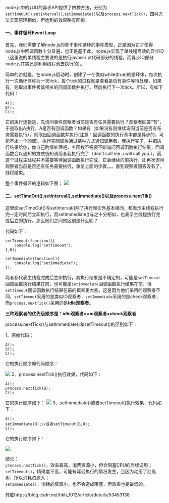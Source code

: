 node.js中的非IO的异步API提供了四种方法，分别为`setTimeOut()`,`setInterval()`,`setImmediate()`以及`process.nextTick()`，四种方法实现原理相似，但达到的效果略有区别：
#### 一、事件循环Event Loop
首先，我们需要了解node.js的基于事件循环的事件模型，正是因为它才使得node.js中回调函数十分普遍，也正是基于此，node.js实现了单线程高效的异步IO（这里说的单线程主要说的是执行javascript代码部分的线程，而异步IO部分node.js其实还是利用线程池去执行的）。

简单的讲就是，在node.js启动时，创建了一个类似while(true)的循环体，每次执行一次循环体称为一次tick，每个tick的过程就是查看是否有事件等待处理，如果有，则取出事件极其相关的回调函数并执行，然后执行下一次tick。所以，有如下代码：
```
A();
B();
C();
```
它的执行逻辑是，先询问事件观察者当前是否有任务需要执行？观察者回答“有”，于是取出A执行，A是否有回调函数？如果有（如果没有则继续询问当前是否有任务需要执行），则取出回调函数并执行(注意：回调函数的执行基本都是异步的，可能不止一个回调)，执行完回调后通过某种方式通知调用者，我执行完了，并把执行结果给你，你自己酌情处理吧，主函数不需要不断询问回调函数执行结果，回调函数会以通知的方式告知调用者我执行完了（don’t call me ,i will call you.），而这个过程主线程并不需要等待回调函数执行完成，它会继续向前执行，即再次询问观察者当前是否还有任务需要执行，重复上面的步骤。。。直到观察者回答没有了，线程结束。

整个事件循环的逻辑如下图：
![](https://user-gold-cdn.xitu.io/2018/6/6/163d35d2a274f76b?w=408&h=432&f=png&s=21758)
#### 二、setTimeOut(),setInterval(),setImmediate()以及process.nextTik()
这里面setTimeOut()与setInterval()除了执行频次外基本相同，都表示主线程执行完一定时间后立即执行，而setImmediate()与之十分相似，也表示主线程执行完成后立即执行。那么他们之间的区别是什么呢？

代码如下：
```
setTimeout(function(){
    console.log("setTimeout");
},0);

setImmediate(function(){
    console.log("setImmediate");
});
```
两者都代表主线程完成后立即执行，其执行结果是不确定的，可能是`setTimeout`回调函数执行结果在前，也可能是`setImmediate`回调函数执行结果在前，但`setTimeout`回调函数执行结果在前的概率更大些，这是因为他们采用的观察者不同，`setTimeout`采用的是类似IO观察者，`setImmediate`采用的是check观察者，而`process.nextTick()`采用的是**idle观察者**。

**三种观察者的优先级顺序是：idle观察者>>io观察者>check观察者**

process.nextTick()与setImmediate()和setTimeout()的区别如下：

1、原始代码：
```
A();
B();
C();
```
它的执行顺序即代码顺序：

![](https://user-gold-cdn.xitu.io/2018/6/6/163d363b3c25e9b7?w=931&h=316&f=png&s=19288)
2、process.nextTick()执行效果，代码如下：
```
A();
process.nextTick(B);
C();
```
它的执行顺序如下：
![](https://user-gold-cdn.xitu.io/2018/6/6/163d364e49077f70?w=915&h=297&f=png&s=20602)
3、setImmediate()或者setTimeout()执行效果，代码如下：
```
A();
setImmediate(B);//或者setTimeout(B,0);
C();
```
它的执行顺序如下：

![](https://user-gold-cdn.xitu.io/2018/6/6/163d365b1a3a3d3f?w=832&h=332&f=png&s=21423)

结论：<br>
`process.nextTick()`，效率最高，消费资源小，但会阻塞CPU的后续调用； 
`setTimeout()`，精确度不高，可能有延迟执行的情况发生，且因为动用了红黑树，所以消耗资源大； <br>
`setImmediate()`，消耗的资源小，也不会造成阻塞，但效率也是最低的。

转载https://blog.csdn.net/hkh_1012/article/details/53453138